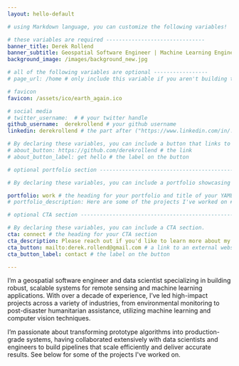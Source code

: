 ```yaml
---
layout: hello-default

# using Markdown language, you can customize the following variables!

# these variables are required -------------------------------
banner_title: Derek Rollend
banner_subtitle: Geospatial Software Engineer | Machine Learning Engineer | Data Scientist
background_image: /images/background_new.jpg

# all of the following variables are optional -----------------
# page_url: /home # only include this variable if you aren't building the page to your primary domain 

# favicon
favicon: /assets/ico/earth_again.ico

# social media
# twitter_username:  # # your twitter handle
github_username:  derekrollend # your github username
linkedin: derekrollend # the part after ("https://www.linkedin.com/in/...")

# By declaring these variables, you can include a button that links to an external website or to media.
# about_button: https://github.com/derekrollend # the link
# about_button_label: get hello # the label on the button

# optional portfolio section ------------------------------------------

# By declaring these variables, you can include a portfolio showcasing your work and organize your portfolio's items into a custom layout, all without adding any CSS. In addition, you must 1) create an HTML file in the_includes folder for each project with the text you'd like to display, and 2) create a YAML file in the _data folder describing the order in which each project should be shown and categorized. See `/includes/example.html` and `/_data/work.yml` for examples.

portfolio: work # the heading for your portfolio and title of your YAML file
# portfolio_description: Here are some of the projects I've worked on # a description to be desplayed below the heading and above the content

# optional CTA section --------------------------------------------------

# By declaring these variables, you can include a CTA section.
cta: connect # the heading for your CTA section
cta_description: Please reach out if you'd like to learn more about my work. # a description to be desplayed below the heading and above the content
cta_button: mailto:derek.rollend@gmail.com # a link to an external website or to media
cta_button_label: contact # the label on the button

---			
```

[//]: # (write a bit about yourself here)

I’m a geospatial software engineer and data scientist specializing in building robust, scalable systems for remote sensing and machine learning applications. With over a decade of experience, I’ve led high-impact projects across a variety of industries, from environmental monitoring to post-disaster humanitarian assistance, utilizing machine learning and computer vision techniques.

I’m passionate about transforming prototype algorithms into production-grade systems, having collaborated extensively with data scientists and engineers to build pipelines that scale efficiently and deliver accurate results. See below for some of the projects I've worked on. 


